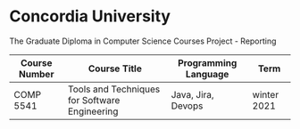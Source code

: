 # Concordia University
The Graduate Diploma in Computer Science Courses
Project - Reporting

| Course Number | Course Title                                          |Programming Language  | Term         |
| ------------- | ----------------------------------------------------- | -------------------- | -------------|
| COMP 5541     | Tools and Techniques for Software Engineering         |Java, Jira, Devops     |winter 2021   |


